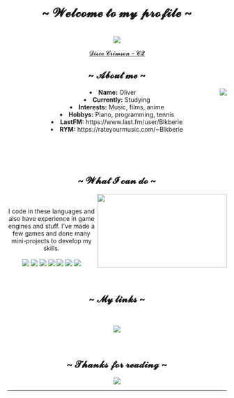 <body>
  <center>
<h1 align="center"> ~ 𝓦𝓮𝓵𝓬𝓸𝓶𝓮 𝓽𝓸 𝓶𝔂 𝓹𝓻𝓸𝓯𝓲𝓵𝓮 ~ </h1>
<br>
<div align="center">
  <img src="https://media1.tenor.com/m/RCSFrOJJzocAAAAd/zixload.gif">
  <P> <a href="https://www.youtube.com/watch?v=U8d8h7lIzFQ"> 𝓓𝓲𝓼𝓬𝓸 𝓒𝓻𝓲𝓶𝓼𝓸𝓷 - 𝓒𝓠 </a></P>
</div>

<h2 align="center"> ~ 𝓐𝓫𝓸𝓾𝓽 𝓶𝓮 ~ </h2>
  <div align="center">
<img src="https://media.discordapp.net/attachments/902872752434872350/937459259933868063/khat-cat.gif?ex=679751b8&is=67960038&hm=ac564aeec4d6d376bfb703a2de891b49340d775d0dd5d24a4425a58d48a6c3b7&" align="right">
  </div>
<li>
<b>Name:</b> Oliver
</li>
<li>
  <b>Currently:</b> Studying
</li>
<li>
  <b>Interests:</b> Music, films, anime
<li>
<b>Hobbys:</b> Piano, programming, tennis
</li>
<li>
  <b>LastFM:</b> https://www.last.fm/user/Blkberie
</li>
<li>
  <b>RYM:</b> https://rateyourmusic.com/~Blkberie
</li>
<br><br><br><br>
</div>
<div>

  
<h2 align="center"> ~ 𝓦𝓱𝓪𝓽 𝓘 𝓬𝓪𝓷 𝓭𝓸 ~ </h2>
<p>
  <div align="center">
<img src="https://media1.tenor.com/m/quCXH5D5PtIAAAAd/anime-frieren.gif" align="right" width="298" height="169">
  </div>
</div>
<div>
  <br>
<p align="center">
  I code in these languages and also have experience in game engines and stuff. I've made a few games and done many mini-projects to develop my skills.
  <br><br>
    <img src="https://custom-icon-badges.demolab.com/badge/C%23-%23239120.svg?logo=cshrp&logoColor=white"/> 
    <img src="https://img.shields.io/badge/Java-%23ED8B00.svg?logo=openjdk&logoColor=white"/>
    <img src="https://img.shields.io/badge/HTML-%23E34F26.svg?logo=html5&logoColor=white"/> 
    <img src="https://img.shields.io/badge/CSS-1572B6?logo=css3&logoColor=fff"/>
    <img src="https://custom-icon-badges.demolab.com/badge/Visual%20Studio%20Code-0078d7.svg?logo=vsc&logoColor=white"/> 
    <img src="https://img.shields.io/badge/Blender-%23F5792A.svg?logo=blender&logoColor=white"/> 
    <img src="https://img.shields.io/badge/Unity-%23000000.svg?logo=unity&logoColor=white"/> 
  <br>
</p>

<br>
<h2 align="center"> ~ 𝓜𝔂 𝓵𝓲𝓷𝓴𝓼 ~ </h2>
<br>
<p align="center">
  <a href="www.linkedin.com/in/oliverstaddon" target="_blank"><img src="https://custom-icon-badges.demolab.com/badge/LinkedIn-0A66C2?logo=linkedin-white&logoColor=fff"/></a>
</p>
</div>
<br>

<div>
<h2 align="center"> ~ 𝓣𝓱𝓪𝓷𝓴𝓼 𝓯𝓸𝓻 𝓻𝓮𝓪𝓭𝓲𝓷𝓰 ~ </h2>
<div align="center">
<img src="https://media1.tenor.com/m/yFmuhKuxussAAAAd/suzume.gif">
</div>
<hr>
</div>
</div>
    </center>
</body>

<!--
**oliverstaddon/oliverstaddon** is a ✨ _special_ ✨ repository because its `README.md` (this file) appears on your GitHub profile.

Here are some ideas to get you started:

- 🔭 I’m currently working on ...
- 🌱 I’m currently learning ...
- 👯 I’m looking to collaborate on ...
- 🤔 I’m looking for help with ...
- 💬 Ask me about ...
- 📫 How to reach me: ...
- 😄 Pronouns: ...
- ⚡ Fun fact: ...
-->

